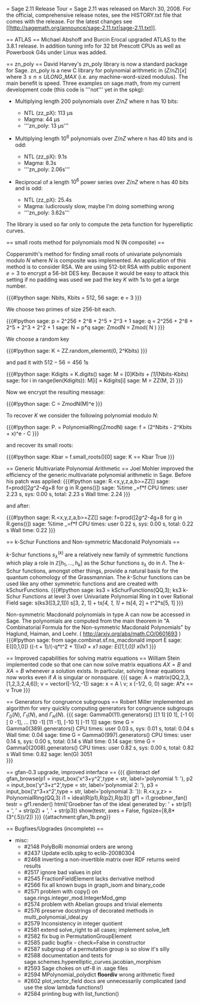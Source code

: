 = Sage 2.11 Release Tour =
Sage 2.11 was released on March 30, 2008. For the official, comprehensive release notes, see the HISTORY.txt file that comes with the release. For the latest changes see [[http://sagemath.org/announce/sage-2.11.txt|sage-2.11.txt]].

==  ATLAS ==
Michael Abshoff and Burcin Erocal upgraded ATLAS to the 3.8.1 release. In addition tuning info for 32 bit Prescott CPUs as well as  Powerbook G4s under Linux was added.

== zn_poly ==
David Harvey's zn_poly library is now a standard package for Sage. zn_poly is a new C library for polynomial arithmetic in $(Z/nZ)[x]$ where $3 \le n \le ULONG\_MAX$ (i.e. any machine-word-sized modulus). The main benefit is speed. Three examples on sage.math, from my   current development code (this code is '''not''' yet in the spkg):
 * Multiplying length $200$ polynomials over $Z/nZ$ where n has 10 bits:
   * NTL (zz_pX): 113 µs
   * Magma: 44 µs
   * '''zn_poly: 13 µs'''

 * Multiplying length $10^6$ polynomials over $Z/nZ$ where n has 40 bits and is odd:
   * NTL (zz_pX): 9.1s
   * Magma: 8.3s
   * '''zn_poly: 2.06s'''

 * Reciprocal of a length $10^6$ power series over $Z/nZ$ where n has 40 bits and is odd:
   * NTL (zz_pX): 25.4s
   * Magma: ludicrously slow, maybe I'm doing something wrong
   * '''zn_poly: 3.62s'''

The library is used so far only to compute the zeta function for hyperelliptic curves.

== small roots method for polynomials mod N (N composite) ==

Coppersmith's method for finding small roots of univariate polynomials modulo $N$ where $N$ is composite was implemented. An application of this method is to consider RSA. We are using 512-bit RSA with public exponent $e=3$ to encrypt a 56-bit DES
key. Because it would be easy to attack this setting if no padding was used we pad the key $K$ with 1s to get a large number.

{{{#!python
sage: Nbits, Kbits = 512, 56
sage: e = 3
}}}

We choose two primes of size 256-bit each.

{{{#!python
sage: p = 2^256 + 2^8 + 2^5 + 2^3 + 1
sage: q = 2^256 + 2^8 + 2^5 + 2^3 + 2^2 + 1
sage: N = p*q
sage: ZmodN = Zmod( N )
}}}

We choose a random key

{{{#!python
sage: K = ZZ.random_element(0, 2^Kbits)
}}}

and pad it with $512-56=456$ $1$s

{{{#!python
sage: Kdigits = K.digits()
sage: M = [0]*Kbits + [1]*(Nbits-Kbits)
sage: for i in range(len(Kdigits)): M[i] = Kdigits[i]
sage: M = ZZ(M, 2)
}}}

Now we encrypt the resulting message:

{{{#!python
sage: C = ZmodN(M)^e
}}}

To recover $K$ we consider the following polynomial modulo $N$:

{{{#!python
sage: P.<x> = PolynomialRing(ZmodN)
sage: f = (2^Nbits - 2^Kbits + x)^e - C
}}}

and recover its small roots:

{{{#!python
sage: Kbar = f.small_roots()[0]
sage: K == Kbar
True
}}}

== Generic Multivariate Polynomial Arithmetic ==
Joel Mohler improved the efficiency of the generic multivariate polynomial arithmetic in Sage. Before his patch was applied:
{{{#!python
sage: R.<x,y,z,a,b>=ZZ[]
sage: f=prod([2*g^2-4*g+8 for g in R.gens()])
sage: %time _=f*f
CPU times: user 2.23 s, sys: 0.00 s, total: 2.23 s
Wall time: 2.24
}}}

and after:

{{{#!python
sage: R.<x,y,z,a,b>=ZZ[]
sage: f=prod([2*g^2-4*g+8 for g in R.gens()])
sage: %time _=f*f
CPU times: user 0.22 s, sys: 0.00 s, total: 0.22 s
Wall time: 0.22
}}}

== k-Schur Functions and Non-symmetric Macdonald Polynomials ==

$k$-Schur functions $s_\lambda^{(k)}$ are a relatively new family of symmetric functions which play a role in $\mathbb{Z}[h_1, \ldots, h_k]$ as the Schur functions $s_\lambda$ do in $\Lambda$.  The $k$-Schur functions, amongst other things, provide a natural basis for the quantum cohomology of the Grassmannian.  The $k$-Schur functions can be used like any other symmetric functions and are created with kSchurFunctions.
{{{#!python
sage: ks3 = kSchurFunctions(QQ,3); ks3
k-Schur Functions at level 3 over Univariate Polynomial Ring in t over Rational Field
sage: s(ks3([3,2,1]))
s[3, 2, 1] + t*s[4, 1, 1] + t*s[4, 2] + t^2*s[5, 1]
}}}

Non-symmetric Macdonald polynomials in type A can now be accessed in Sage.  The polynomials are computed from the main theorem in "A Combinatorial Formula for the Non-symmetric Macdonald Polynomials" by Haglund, Haiman, and Loehr. ( http://arxiv.org/abs/math.CO/0601693 )
{{{#!python
sage: from sage.combinat.sf.ns_macdonald import E
sage: E([0,1,0])
((-t + 1)/(-q*t^2 + 1))*x0 + x1
sage: E([1,1,0])
x0*x1
}}}

== Improved capabilities for solving matrix equations ==
William Stein implemented code so that one can now solve matrix equations $AX = B$ and $XA=B$ whenever a solution exists.  In particular, solving linear equations now works even if $A$ is singular or nonsquare. 
{{{
sage: A = matrix(QQ,2,3, [1,2,3,2,4,6]); v = vector([-1/2,-1])
sage: x = A \ v; x
(-1/2, 0, 0)
sage: A*x == v
True
}}}

== Generators for congruence subgroups ==
Robert Miller implemented an algorithm for very quickly 
computing generators for congruence subgroups $\Gamma_0(N)$, $\Gamma_1(N)$,
and $\Gamma_H(N)$. 
{{{
sage: Gamma0(11).generators()
[[1 1]
[0 1],
 [-1  0]
[ 0 -1],
...
 [10 -1]
[11 -1],
 [-10   1]
[-11   1]]
sage: time G = Gamma0(389).generators()
CPU times: user 0.03 s, sys: 0.01 s, total: 0.04 s
Wall time: 0.04
sage: time G = Gamma0(997).generators()
CPU times: user 0.14 s, sys: 0.00 s, total: 0.14 s
Wall time: 0.14
sage: time G = Gamma0(2008).generators()
CPU times: user 0.82 s, sys: 0.00 s, total: 0.82 s
Wall time: 0.82
sage: len(G)
3051  
}}}

== gfan-0.3 upgrade, improved interface ==
{{{
@interact
def gfan_browse(p1 = input_box('x^3+y^2',type = str, label='polynomial 1: '), p2 = input_box('y^3+z^2',type = str, label='polynomial 2: '), p3 = input_box('z^3+x^2',type = str, label='polynomial 3: ')):
    R.<x,y,z> = PolynomialRing(QQ,3)
    i1 = ideal(R(p1),R(p2),R(p3))
    gf1 = i1.groebner_fan()
    testr = gf1.render()
    html('Groebner fan of the ideal generated by: ' + str(p1) + ', ' + str(p2) + ', ' + str(p3))
    show(testr, axes = False, figsize=[8,8*(3^(.5))/2])
}}}
{{attachment:gfan_1b.png}}

== Bugfixes/Upgrades (incomplete) ==

 * misc:
   * #2148  PolyBoRi monomial orders are wrong
   * #2437  Update eclib.spkg to eclib-20080304
   * #2468  inverting a non-invertible matrix over RDF returns weird results
   * #2517  ignore bad values in plot
   * #2545  FractionFieldElement lacks derivative method
   * #2566  fix all known bugs in graph_isom and binary_code
   * #2571  problem with copy() on sage.rings.integer_mod.IntegerMod_gmp
   * #2574  problem with Abelian groups and trivial elements
   * #2576  preserve docstrings of decorated methods in multi_polynomial_ideal.py
   * #2579  Inconsistency in integer quotient
   * #2581  extend solve_right to all cases; implement solve_left
   * #2582  fix bug in PermutationGroupElement
   * #2585  padic bugfix - check=False in constructor
   * #2587  subgroup of a permutation group is so slow it's silly
   * #2588  documentation and tests for sage.schemes.hyperelliptic_curves.jacobian_morphism
   * #2593  Sage chokes on utf-8 in .sage files
   * #2594  MPolynomial_polydict __floordiv__ wrong arithmetic fixed
   * #2602  plot_vector_field docs are unnecessarily complicated (and use the slow lambda functions!)
   * #2584  printing bug with list_function()
